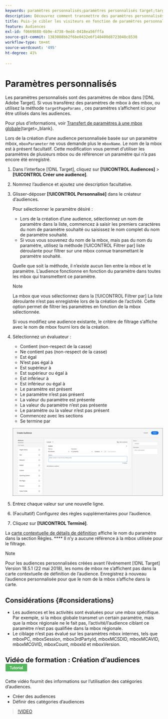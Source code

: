 ```yaml
---
keywords: paramètres personnalisés;paramètres personnalisés target;targetpageparams;ciblage des paramètres mbox
description: Découvrez comment transmettre des paramètres personnalisés à [!DNL Adobe Target] pour une utilisation dans les audiences.
title: Puis-je cibler les visiteurs en fonction de paramètres personnalisés ?
feature: Audiences
exl-id: f0669888-6b9e-4738-9ed4-0418ea56fffa
source-git-commit: 1383088bb2f6be0432e6f140400d8723048c8530
workflow-type: tm+mt
source-wordcount: '495'
ht-degree: 41%

---
```


# Paramètres personnalisés

Les paramètres personnalisés sont des paramètres de mbox dans [!DNL Adobe Target]. Si vous transférez des paramètres de mbox à des mbox, ou utilisez la méthode `targetPageParams` , ces paramètres s’affichent ici pour être utilisés dans les audiences.

Pour plus d’informations, voir [Transfert de paramètres à une mbox globale](https://experienceleague.corp.adobe.com/docs/target-dev/developer/client-side/global-mbox/pass-parameters-to-global-mbox.html){target=_blank}.

Lors de la création d’une audience personnalisée basée sur un paramètre mbox, `mboxParameter` ne vous demande plus le `mboxName`. Le nom de la mbox est à présent facultatif. Cette modification vous permet d’utiliser les paramètres de plusieurs mbox ou de référencer un paramètre qui n’a pas encore été enregistré.

1. Dans l’interface [!DNL Target], cliquez sur **[!UICONTROL Audiences]** > **[!UICONTROL Créer une audience]**.
1. Nommez l’audience et ajoutez une description facultative.
1. Glisser-déposer **[!UICONTROL Personnalisé]** dans le créateur d’audiences.

   Pour sélectionner le paramètre désiré :

   * Lors de la création d’une audience, sélectionnez un nom de paramètre dans la liste, commencez à saisir les premiers caractères du nom de paramètre souhaité ou saisissez le nom complet du nom de paramètre souhaité.
   * Si vous vous souvenez du nom de la mbox, mais pas du nom du paramètre, utilisez la méthode [!UICONTROL Filtrer par] liste déroulante pour filtrer sur une mbox connue transmettant le paramètre souhaité.

   Quelle que soit la méthode, il n’existe aucun lien entre la mbox et le paramètre. L’audience fonctionne en fonction du paramètre dans toutes les mbox qui transmettent ce paramètre.

   >[!NOTE]
   >
   >La mbox que vous sélectionnez dans la [!UICONTROL Filtrer par] La liste déroulante n’est pas enregistrée lors de la création de l’activité. Cette option permet de filtrer les paramètres en fonction de la mbox sélectionnée.

   Si vous modifiez une audience existante, le critère de filtrage s’affiche avec le nom de mbox fourni lors de la création.

1. Sélectionnez un évaluateur :

   * Contient (non-respect de la casse)
   * Ne contient pas (non-respect de la casse)
   * Est égal
   * N’est pas égal à
   * Est supérieur à
   * Est supérieur ou égal à
   * Est inférieur à
   * Est inférieur ou égal à
   * Le paramètre est présent
   * Le paramètre n’est pas présent
   * La valeur du paramètre est présente
   * La valeur du paramètre n’est pas présente
   * Le paramètre ou la valeur n’est pas présent
   * Commencez avec les sections
   * Se termine par

   ![Audience de paramètre personnalisé](assets/custom.png)

1. Entrez chaque valeur sur une nouvelle ligne.
1. (Facultatif) Configurez des règles supplémentaires pour l’audience.
1. Cliquez sur **[!UICONTROL Terminé]**.

La [carte contextuelle de détails de définition](/help/main/c-target/c-audiences/audiences.md#section_11B9C4A777E14D36BA1E925021945780) affiche le nom du paramètre dans la section Règles. **** Il n’y a aucune référence à la mbox utilisée pour le filtrage.

>[!NOTE]
>
>Pour les audiences personnalisées créées avant l’événement [!DNL Target] Version 18.5.1 (22 mai 2018), les noms de mbox ne s’affichent pas dans la carte contextuelle de définition de l’audience. Enregistrez à nouveau l’audience personnalisée pour que le nom de la mbox s’affiche dans la carte.

## Considérations {#considerations}

* Les audiences et les activités sont évaluées pour une mbox spécifique. Par exemple, si la mbox globale transmet un certain paramètre, mais que la mbox régionale ne le fait pas, l’activité/l’audience ciblant ce paramètre n’est pas qualifiée dans la mbox régionale.
* Le ciblage n’est pas évalué sur les paramètres mbox internes, tels que mboxPC, mboxSession, mbox3rdPartyId, mboxMCSDID, mboxMCAVID, mboxMCGVID, mboxCount, mboxId et mboxVersion.

## Vidéo de formation : Création d’audiences ![Badge du tutoriel](/help/main/assets/tutorial.png)

Cette vidéo fournit des informations sur l’utilisation des catégories d’audiences.

* Créer des audiences
* Définir des catégories d’audiences

>[!VIDEO](https://video.tv.adobe.com/v/17392)
